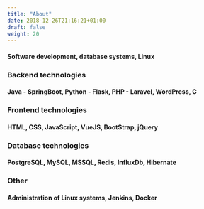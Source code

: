 ```yaml
---
title: "About"
date: 2018-12-26T21:16:21+01:00
draft: false
weight: 20
---
```


<h4>Software development, database systems, Linux</h4>

<h3>Backend technologies</h3>
<h4>Java - SpringBoot, Python - Flask, PHP - Laravel, WordPress, C</h4>

<h3>Frontend technologies</h3>
<h4>HTML, CSS, JavaScript, VueJS, BootStrap, jQuery</h4>

<h3>Database technologies</h3>
<h4>PostgreSQL, MySQL, MSSQL, Redis, InfluxDb, Hibernate</h4>

<h3>Other</h3>
<h4>Administration of Linux systems, Jenkins, Docker</h4>

